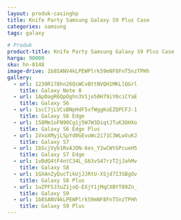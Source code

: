 ```yaml
---
layout: produk-casinghp
title: Knife Party Samsung Galaxy S9 Plus Case
categories: samsung
tags: galaxy

# Produk
product-title: Knife Party Samsung Galaxy S9 Plus Case
harga: 90000
sku: hn-0148
image-drive: 1b8SANV4kLPEWPlrk59mNF8FnT5nzTPHh
gallery:
  - url: 1230R178hn26QsWCvBttNVQH1MKLlQGrl
    title: Galaxy Note 8
  - url: 1ApDagR6QpOghn3V1jo50H79iY0ciCYaE
    title: Galaxy S6
  - url: 1scC7jLVCsBNpHdF5xfWggKoEZQPCFJ-1
    title: Galaxy S6 Edge
  - url: 158Mm1oFN90Cg1j5W7W3DiqtJTuK3OHXo
    title: Galaxy S6 Edge Plus
  - url: 1VxoXMyjLSpYd0GEvoWc2i71C3WLwVuKJ
    title: Galaxy S7
  - url: 1bScjVyb1RxAJON-6es_Y2wCWtGPcueH5
    title: Galaxy S7 Edge
  - url: 1vBdQ4tF4ntC34L_G63vS47rzT2jJahMv
    title: Galaxy S8
  - url: 1GXAnZyQucTikUjJJRtU-XSjd7I3SBgOv
    title: Galaxy S8 Plus
  - url: 1uZPF5J3uZ1joQ-EXjY1jMqCXBYT89Zn_
    title: Galaxy S9
  - url: 1b8SANV4kLPEWPlrk59mNF8FnT5nzTPHh
    title: Galaxy S9 Plus
---
```

